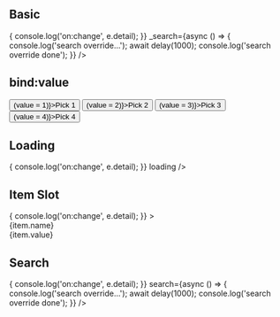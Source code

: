 <script>
  import Button from '$lib/components/Button.svelte';
  import Preview from '$lib/components/Preview.svelte';
  import Stack from '$lib/components/Stack.svelte';
  import SelectField from '$lib/components/SelectField.svelte';
  import Tab from '$lib/components/Tab.svelte';
  import Tabs from '$lib/components/Tabs.svelte';

  import { scrollIntoView } from '$lib/actions/scroll';

  import { delay } from '$lib/utils/promise';

  const items = [
    { name: 'One', value: 1 },
    { name: 'Two', value: 2 },
    { name: 'Three', value: 3 },
    { name: 'Four', value: 4 },
  ];
  let value = 3;
</script>

## Basic

<Preview>
  <SelectField
    {items}
    on:change={(e) => {
      console.log('on:change', e.detail);
    }}
    _search={async () => {
      console.log('search override...');
      await delay(1000);
      console.log('search override done');
    }}
  />
</Preview>

## bind:value

<Preview>
  <SelectField {items} bind:value />
  <Stack horizontal>
    <Button on:click={() => (value = 1)}>Pick 1</Button>
    <Button on:click={() => (value = 2)}>Pick 2</Button>
    <Button on:click={() => (value = 3)}>Pick 3</Button>
    <Button on:click={() => (value = 4)}>Pick 4</Button>
  </Stack>
</Preview>

## Loading

<Preview>
  <SelectField
    {items}
    on:change={(e) => {
      console.log('on:change', e.detail);
    }}
    loading
  />
</Preview>

## Item Slot

<Preview>
  <SelectField
    {items}
    on:change={(e) => {
      console.log('on:change', e.detail);
    }}
  >
    <div slot="item" let:item let:index let:highlightIndex>
      <div
        class="p-2 bg-opacity-5 hover:bg-black/5 cursor-pointer"
        class:bg-black={index === highlightIndex}
        use:scrollIntoView={{
          condition: index === highlightIndex,
          initial: false,
        }}
      >
        <div>{item.name}</div>
        <div class="text-sm text-black/50">{item.value}</div>
      </div>
    </div>
  </SelectField>
</Preview>

## Search

<Preview>
  <SelectField
    {items}
    on:change={(e) => {
      console.log('on:change', e.detail);
    }}
    search={async () => {
      console.log('search override...');
      await delay(1000);
      console.log('search override done');
    }}
  />
</Preview>

<!-- ## Menu actions
<Preview>
<SelectField
  {items}
  on:change={(e) => {
    console.log('on:change', e.detail);
  }}
>
  <div slot="actions" class="p-2">
    <Tabs contained class="w-full" selected="active">
      <div class="tabList w-full border">
        <Tab value="active">Active</Tab>
        <Tab value="inaction">Inactive</Tab>
        <Tab value="all">All</Tab>
      </div>
    </Tabs>
  </div>
</SelectField>
</Preview>

<div class="h-96" /> -->
